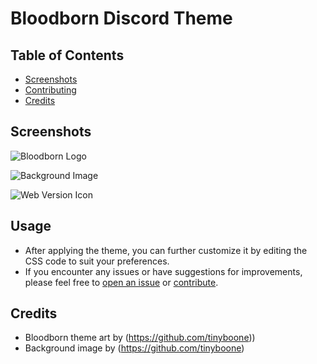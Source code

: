 # Bloodborn Discord Theme
## Table of Contents

- [Screenshots](#screenshots)
- [Contributing](#contributing)
- [Credits](#credits)

## Screenshots

![Bloodborn Logo](https://github.com/tinyboone/bloodborn/assets/139655264/469246c3-bc9d-44ef-8831-b612ae831f76)


![Background Image](https://github.com/tinyboone/bloodborn/assets/139655264/5ec533d4-dd92-40a7-8396-0e27e9d3cfaa)


![Web Version Icon](https://github.com/tinyboone/bloodborn/assets/139655264/f898dc86-c86d-46c7-a1ac-8bd7b81aa912)

## Usage

- After applying the theme, you can further customize it by editing the CSS code to suit your preferences.
- If you encounter any issues or have suggestions for improvements, please feel free to [open an issue]([link-to-issue-tracker](https://discord.gg/cX2u7KK9eB)) or [contribute]([#contributing](https://discord.gg/cX2u7KK9eB)).

## Credits

- Bloodborn theme art by (https://github.com/tinyboone))
- Background image by (https://github.com/tinyboone)

